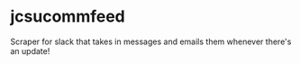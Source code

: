 # jcsucommfeed
Scraper for slack that takes in messages and emails them whenever there's an update!
